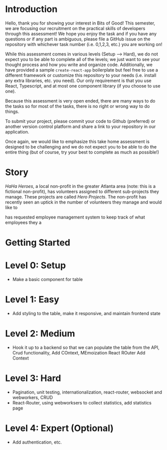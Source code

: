# Introduction 
Hello, thank you for showing your interest in Bits of Good! This semester, we are focusing our recruitment on the practical skills of developers through this assessment! We hope you enjoy the task and if you have any questions or if any part is ambiguous, please file a GitHub issue on the repository with whichever task number (i.e. 0,1,2,3, etc.) you are working on!

While this assessment comes in various levels (Setup --> Hard), we do not expect you to be able to complete all of the levels; we just want to see your thought process and how you write and organize code. Additionally, we have provided a sample `create-react-app` boilerplate but feel free to use a different framework or customize this repository to your needs (i.e. install any extra libraries, etc. you need). Our only requirement is that you use React, Typescript, and at most one component library (if you choose to use one).

Because this assessment is very open ended, there are many ways to do the tasks so for most of the tasks, there is no right or wrong way to do things.

To submit your project, please commit your code to Github (preferred) or another version control platform and share a link to your repository in our application.

Once again, we would like to emphasize this take home assessment is designed to be challenging and we do not expect you to be able to do the entire thing (but of course, try your best to complete as much as possible!)

# Story
_HaHa Heroes_, a local non-profit in the greater Atlanta area (note: this is a fictional non-profit), has volunteers assigned to different sub-projects they manage. These projects
are called _Hero Projects_. The non-profit has recently seen an uptick in the number of volunteers they manage and would like to 


has requested employee management system to keep track of what employees they a


# Getting Started

# Level 0: Setup
* Make a basic component for table

# Level 1: Easy
* Add styling to the table, make it responsive, and maintain frontend state

# Level 2: Medium
* Hook it up to a backend so that we can populate the table from the API, Crud functionality, Add COntext, MEmoization
React ROuter Add Context

# Level 3: Hard
* Pagination, unit testing, internationalization, react-router, websocket and webworkers, CRUD 
* React-Router, using webworksers to collect statistics, add statistics page

# Level 4: Expert (Optional)
* Add authentication, etc. 
